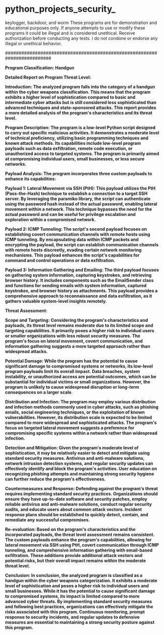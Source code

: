 # python_projects_security_
keylogger, backdoor, and worm
These programs are for demonstration and educational purposes only. 
If anyone attempts to use or modify these programs it could be illegal and is considered unethical. Receive authorization before conducting any tests.
I do not condone or endorse any illegal or unethical behavior.




#########################################################################
<div> <b>Program Classification: Handgun

Detailed Report on Program Threat Level:

Introduction:
The analyzed program falls into the category of a handgun within the cyber weapons classification. This means that the program exhibits a higher level of sophistication compared to basic and intermediate cyber attacks but is still considered less sophisticated than advanced techniques and state-sponsored attacks. This report provides a more detailed analysis of the program's characteristics and its threat level.

Program Description:
The program is a low-level Python script designed to carry out specific malicious activities. It demonstrates a moderate level of technical proficiency, utilizing basic programming techniques and known attack methods. Its capabilities include low-level program payloads such as data exfiltration, remote code execution, or unauthorized access to targeted systems. The program is primarily aimed at compromising individual users, small businesses, or less secure networks.

Payload Analysis:
The program incorporates three custom payloads to enhance its capabilities:

Payload 1: Lateral Movement via SSH (PtH):
This payload utilizes the PtH (Pass-the-Hash) technique to establish a connection to a target SSH server. By leveraging the paramiko library, the script can authenticate using the password hash instead of the actual password, enabling lateral movement within a network. This technique bypasses the need for the actual password and can be useful for privilege escalation and exploration within a compromised network.

Payload 2: ICMP Tunneling:
The script's second payload focuses on establishing covert communication channels with remote hosts using ICMP tunneling. By encapsulating data within ICMP packets and encrypting the payload, the script can establish communication channels with remote hosts discreetly, evading certain network monitoring mechanisms. This payload enhances the script's capabilities for command and control operations or data exfiltration.

Payload 3: Information Gathering and Emailing:
The third payload focuses on gathering system information, capturing keystrokes, and retrieving browser history. It includes components such as the EmailSender class and functions for sending emails with system information, captured keystrokes, and browser history as attachments. This payload provides a comprehensive approach to reconnaissance and data exfiltration, as it gathers valuable system-level insights remotely.

Threat Assessment:

Scope and Targeting:
Considering the program's characteristics and payloads, its threat level remains moderate due to its limited scope and targeting capabilities. It primarily poses a higher risk to individual users or smaller organizations with less robust security measures. The program's focus on lateral movement, covert communication, and information gathering suggests a more targeted approach rather than widespread attacks.

Potential Damage:
While the program has the potential to cause significant damage to compromised systems or networks, its low-level program payloads limit its overall impact. Data breaches, system instability, or unauthorized access are potential outcomes, which can be substantial for individual victims or small organizations. However, the program is unlikely to cause widespread disruption or long-term consequences on a larger scale.

Distribution and Infection:
The program may employ various distribution and infection methods commonly used in cyber attacks, such as phishing emails, social engineering techniques, or the exploitation of known vulnerabilities. However, its distribution scale is expected to be limited compared to more widespread and sophisticated attacks. The program's focus on targeted lateral movement suggests a preference for compromising specific systems within a network rather than widespread infection.

Detection and Mitigation:
Given the program's moderate level of sophistication, it may be relatively easier to detect and mitigate using standard security measures. Antivirus and anti-malware solutions, network intrusion detection systems, and regular security updates can effectively identify and block the program's activities. User education on recognizing phishing attempts and maintaining strong security hygiene can further reduce the program's effectiveness.

Countermeasures and Response:
Defending against the program's threat requires implementing standard security practices. Organizations should ensure they have up-to-date software and security patches, employ reliable antivirus and anti-malware solutions, conduct regular security audits, and educate users about common attack vectors. Incident response plans should be established to quickly detect, contain, and remediate any successful compromises.

Re-evaluation:
Based on the program's characteristics and the incorporated payloads, the threat level assessment remains consistent. The custom payloads enhance the program's capabilities, allowing for lateral movement via SSH using PtH, covert communication through ICMP tunneling, and comprehensive information gathering with email-based exfiltration. These additions provide additional attack vectors and potential risks, but their overall impact remains within the moderate threat level.

Conclusion:
In conclusion, the analyzed program is classified as a handgun within the cyber weapons categorization. It exhibits a moderate level of sophistication and poses a higher risk to individual users and small businesses. While it has the potential to cause significant damage to compromised systems, its impact is limited compared to more advanced cyber threats. By implementing standard security measures and following best practices, organizations can effectively mitigate the risks associated with this program. Continuous monitoring, prompt response to security incidents, and regular updates to defensive measures are essential to maintaining a strong security posture against this program. </b></div> 
